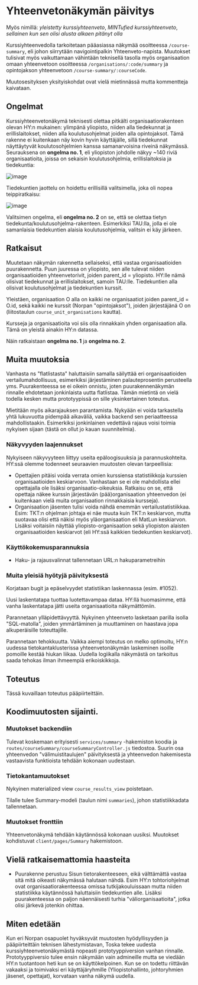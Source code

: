 # Yhteenvetonäkymän päivitys

Myös nimillä: _yleistetty kurssiyhteenveto_, _MINTufied kurssiyhteenveto_, _sellainen kun sen olisi alusta alkaen pitänyt olla_

Kurssiyhteenvedolla tarkoitetaan pääasiassa näkymää osoitteessa `/course-summary`, eli johon siirrytään navigointipalkin Yhteenveto-napista. Muutokset tulisivat myös vaikuttamaan vähintään teknisellä tasolla myös organisaation omaan yhteenvetoon osoitteessa `/organisations/:code/summary` ja opintojakson yhteenvetoon `/course-summary/:courseCode`.

Muutosesityksen yksityiskohdat ovat vielä mietinnässä mutta kommentteja kaivataan.

## Ongelmat

Kurssiyhteenvetonäkymä teknisesti olettaa pitkälti organisaatiorakenteen olevan HY:n mukainen: ylimpänä yliopisto, niiden alla tiedekunnat ja erillislaitokset, niiden alla koulutusohjelmat joiden alla opintojaksot. Tämä rakenne ei kuitenkaan näy kovin hyvin käyttäjälle, sillä tiedekunnat näyttäytyvät koulutosohjelmien kanssa samanarvoisina riveinä näkymässä. Seurauksena on **ongelma no. 1**, eli yliopiston johdolle näkyy ~140 riviä organisaatioita, joissa on sekaisin koulutusohjelmia, erillislaitoksia ja tiedekuntia:

![image](https://github.com/UniversityOfHelsinkiCS/palaute/assets/54055199/4e5d4cd9-1323-47a7-9e06-9015d202bc5e)

Tiedekuntien jaottelu on hoidettu erillisillä valitsimella, joka oli nopea teippiratkaisu:

![image](https://github.com/UniversityOfHelsinkiCS/palaute/assets/54055199/9378762d-b220-404b-bd18-fe82fd683680)

Valitsimen ongelma, eli **ongelma no. 2** on se, että se olettaa tietyn tiedekunta/koulutusohjelma-rakenteen. Esimerkiksi TAU:lla, jolla ei ole samanlaisia tiedekuntien alaisia koulutusohjelmia, valitsin ei käy järkeen.

## Ratkaisut

Muutetaan näkymän rakennetta sellaiseksi, että vastaa organisaatioiden puurakennetta. Puun juuressa on yliopisto, sen alle tulevat niiden organisaatioiden yhteenvetorivit, joiden parent_id = yliopisto. HY:lle nämä olisivat tiedekunnat ja erillislaitokset, samoin TAU:lle. Tiedekuntien alla olisivat koulutusohjelmat ja tiedekuntien kurssit.

Yleistäen, organisaation O alla on kaikki ne organisaatiot joiden parent_id = O.id, sekä kaikki ne kurssit (Norpan "opintojaksot"), joiden järjestäjänä O on (liitostaulun `course_unit_organisations` kautta).

Kursseja ja organisaatioita voi siis olla rinnakkain yhden organisaation alla. Tämä on yleistä ainakin HY:n datassa.

Näin ratkaistaan **ongelma no. 1** ja **ongelma no. 2**.

## Muita muutoksia

Vanhasta ns "flatlistasta" haluttaisiin samalla säilyttää eri organisaatioiden vertailumahdollisuus, esimerkiksi järjestäminen palauteprosentin perusteella yms. Puurakenteessa se ei oikein onnistu, joten puurakennenäkymän rinnalle ehdotetaan jonkinlaista uutta flatlistaa. Tämän mietintä on vielä todella kesken mutta prototyypissä on sille yksinkertainen toteutus.

Mietitään myös aikarajauksen parantamista. Nykyään ei voida tarkastella yhtä lukuvuotta pidempää aikaväliä, vaikka backend sen periaatteessa mahdollistaakin. Esimerkiksi jonkinlainen vedettävä rajaus voisi toimia nykyisen sijaan (tästä on ollut jo kauan suunnitelmia).

### Näkyvyyden laajennukset

Nykyiseen näkyvyyteen liittyy useita epäloogisuuksia ja parannuskohteita. HY:ssä olemme todenneet seuraavien muutosten olevan tarpeellisia:

- Opettajien pitäisi voida verrata omien kurssiensa statistiikkoja kurssien organisaatioiden keskiarvoon. Vanhastaan se ei ole mahdollista ellei opettajalla ole lisäksi organisaatio-oikeuksia. Ratkaisu on se, että opettaja näkee kurssin järjestävän (pää)organisaation yhteenvedon (ei kuitenkaan vielä muita organisaation rinnakkaisia kursseja).
- Organisaation jäsenten tulisi voida nähdä enemmän vertailustatistiikkaa. Esim: TKT:n ohjelman johtaja ei näe muuta kuin TKT:n keskiarvon, mutta suotavaa olisi että näkisi myös yläorganisaation eli MatLun keskiarvon. Lisäksi voitaisiin näyttää yliopisto-organisaation sekä yliopiston alaisten organisaatioiden keskiarvot (eli HY:ssä kaikkien tiedekuntien keskiarvot).

### Käyttökokemusparannuksia

- Haku- ja rajausvalinnat tallennetaan URL:n hakuparametreihin

### Muita yleisiä hyötyjä päivityksestä

Korjataan bugit ja epäselvyydet statistiikan laskennassa (esim. #1052).

Uusi laskentatapa tuottaa luotettavampaa dataa. HY:llä huomasimme, että vanha laskentatapa jätti useita organisaatioita näkymättömiin.

Parannetaan ylläpidettävyyttä. Nykyinen yhteenveto lasketaan parilla isolla "SQL-matolla", joiden ymmärtäminen ja muuttaminen on haastava jopa alkuperäisille toteuttajille.

Parannetaan tehokkuutta. Vaikka aiempi toteutus on melko optimoitu, HY:n uudessa tietokantaklusterissa yhteenvetonäkymän laskeminen isoille pomoille kestää hiukan liikaa.
Uudella logiikalla näkymästä on tarkoitus saada tehokas ilman ihmeempiä erikoiskikkoja.

## Toteutus

Tässä kuvaillaan toteutus pääpiirteittäin.

## Koodimuutosten sijainti.

### Muutokset backendiin

Tulevat koskemaan erityisesti `services/summary` -hakemiston koodia ja `routes/courseSummary/courseSummaryController.js` tiedostoa. Suurin osa yhteenvedon "välimuistitaulujen" päivityksestä ja yhteenvedon hakemisesta vastaavista funktioista tehdään kokonaan uudestaan.

### Tietokantamuutokset

Nykyinen materialized view `course_results_view` poistetaan.

Tilalle tulee Summary-modeli (taulun nimi `summaries`), johon statistiikkadata tallennetaan.

### Muutokset fronttiin

Yhteenvetonäkymä tehdään käytännössä kokonaan uusiksi. Muutokset kohdistuvat `client/pages/Summary` hakemistoon.

## Vielä ratkaisemattomia haasteita

- Puurakenne perustuu Sisun tietorakenteeseen, eikä välttämättä vastaa sitä mitä oikeasti näkymässä halutaan nähdä. Esim HY:n tohtoriohjelmat ovat organisaatiorakenteessa omissa tutkijakouluissaan mutta niiden statistiikka käytännössä haluttaisiin tiedekuntien alle. Lisäksi puurakenteessa on paljon näennäisesti turhia "väliorganisaatioita", jotka olisi järkevä jotenkin ohittaa.

## Miten edetään

Kun eri Norpan osapuolet hyväksyvät muutosten hyödyllisyyden ja pääpiirteittäin teknisen lähestymistavan, Toska tekee uudesta kurssiyhteenvetonäkymästä nopeasti prototyyppiversion vanhan rinnalle. Prototyyppiversio tulee ensin näkymään vain admineille mutta se viedään HY:n tuotantoon heti kun se on käyttökelpoinen. Kun se on todettu riittävän vakaaksi ja toimivaksi eri käyttäjäryhmille (Yliopistohallinto, johtoryhmien jäsenet, opettajat), korvataan vanha näkymä uudella.
